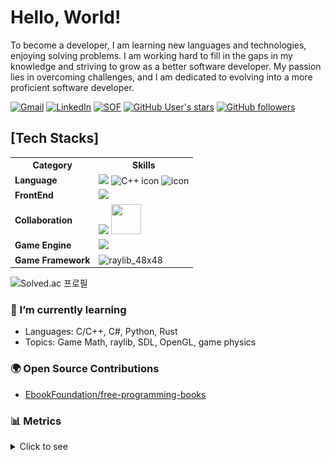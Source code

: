 # Hello, World!

To become a developer, I am learning new languages and technologies, enjoying solving problems. I am working hard to fill in the gaps in my knowledge and striving to grow as a better software developer. My passion lies in overcoming challenges, and I am dedicated to evolving into a more proficient software developer.

[![Gmail](https://img.shields.io/badge/Gmail-d14836?style=flat&logo=Gmail&logoColor=white&link=mailto:parkdev640@gmail.com)](mailto:parkdev640@gmail.com)
[![LinkedIn](https://img.shields.io/badge/LinkedIn-blue?style=flat&logo=Linkedin&logoColor=white&link=https://www.linkedin.com/in/%EC%A7%84%ED%98%95-%EB%B0%95-a6aa71296/)](https://www.linkedin.com/in/%EC%A7%84%ED%98%95-%EB%B0%95-a6aa71296/)
[![SOF](https://img.shields.io/badge/-Stackoverflow-FE7A16?style=flat&logo=stack-overflow&logoColor=white)](https://stackoverflow.com/users/20819691/maldron)
[![GitHub User's stars](https://img.shields.io/github/stars/maldron0309?color=fafa2f&logo=github)](#)
[![GitHub followers](https://img.shields.io/github/followers/maldron0309?logo=github)](#)

<h2>[Tech Stacks]</h2>
<table>
  <tr>
    <th>Category</th>
    <th>Skills</th>
  </tr>
  <tr>
    <td><strong>Language</strong></td>
    <td>
      <div style="display: flex; align-items: center;">
        <div>
          <img src="https://skillicons.dev/icons?i=c" />
          <img src="https://techstack-generator.vercel.app/cpp-icon.svg" alt="C++ icon" style="width: 80px; height: 50px; margin-right: 0px; margin-bottom: 0px;" />
          <img src="https://techstack-generator.vercel.app/csharp-icon.svg" alt="icon" style="width: 80px; height: 50px; margin-right: 0px; margin-bottom: 0px;" />
        </div>
      </div>
    </td>
  </tr>
  <tr>
    <td><strong>FrontEnd</strong></td>
    <td><img src="https://skillicons.dev/icons?i=html,css,js,svelte" /></td>
  </tr>
  <tr>
    <td><strong>Collaboration</strong></td>
    <td>
      <img src="https://skillicons.dev/icons?i=git" />
      <img src="https://github.com/maldron0309/maldron0309/assets/103731019/8e749fcc-5a72-4c68-8ef0-793f149ceebb" width="48" height="48" />
    </td>
  </tr>
  <tr>
    <td><strong>Game Engine</strong></td>
    <td><img src="https://skillicons.dev/icons?i=unity,godot" /></td>
  </tr>
  <tr>
    <td><strong>Game Framework</strong></td>
    <td><img src="https://github.com/maldron0309/maldron0309/assets/103731019/ee9000ed-d3d0-4a07-b89b-be0d1a8514e8" alt="raylib_48x48" /></td>
  </tr>
</table>

![Solved.ac 프로필](http://mazassumnida.wtf/api/v2/generate_badge?boj=maldron)

### 🌱 I’m currently learning
- Languages: C/C++, C#, Python, Rust
- Topics: Game Math, raylib, SDL, OpenGL, game physics


### 🌍 Open Source Contributions
- [EbookFoundation/free-programming-books](https://github.com/EbookFoundation/free-programming-books)


### 📊 Metrics
<details>
<summary>Click to see</summary>

<div align="center">
  
![Metrics](./github-metrics.svg)

</div>

</details>
